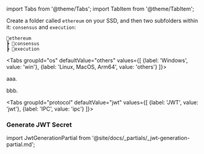 import Tabs from '@theme/Tabs';
import TabItem from '@theme/TabItem';

Create a folder called `ethereum` on your SSD, and then two subfolders within it: `consensus` and `execution`:

```
📂ethereum
┣ 📂consensus
┣ 📂execution
```

<Tabs groupId="os" defaultValue="others" values={[
    {label: 'Windows', value: 'win'},
    {label: 'Linux, MacOS, Arm64', value: 'others'}
]}>
  <TabItem value="win">
    <p>aaa.</p>
  </TabItem>
  <TabItem value="others">
    <p>bbb.</p>
  </TabItem>
</Tabs>


<Tabs groupId="protocol" defaultValue="jwt" values={[
        {label: 'JWT', value: 'jwt'},
        {label: 'IPC', value: 'ipc'}
    ]}>
    <TabItem value="jwt">

<h3>Generate JWT Secret</h3>

import JwtGenerationPartial from '@site/docs/_partials/_jwt-generation-partial.md';

<JwtGenerationPartial />
    
  </TabItem>
</Tabs>



